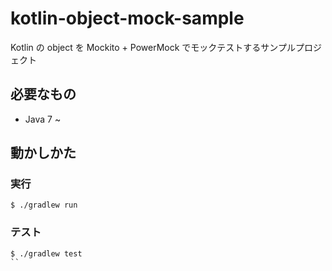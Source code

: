 # kotlin-object-mock-sample

Kotlin の object を Mockito + PowerMock でモックテストするサンプルプロジェクト

## 必要なもの

- Java 7 ~

## 動かしかた
### 実行

```
$ ./gradlew run
```

### テスト

```
$ ./gradlew test
``
